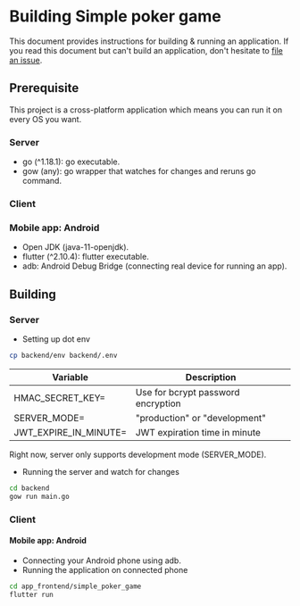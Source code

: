 # Building Simple poker game

This document provides instructions for building & running an application. If you read this document but can't build an application, don't hesitate to [file an issue](https://github.com/taiprogramer/simple-poker-game/issues).

## Prerequisite

This project is a cross-platform application which means you can run it on every OS
you want.

### Server

- go (^1.18.1): go executable.
- gow (any): go wrapper that watches for changes and reruns go command.

### Client

### Mobile app: Android

- Open JDK (java-11-openjdk).
- flutter (^2.10.4): flutter executable.
- adb: Android Debug Bridge (connecting real device for running an app).

## Building

### Server

- Setting up dot env

```sh
cp backend/env backend/.env
```

| Variable              | Description                        |
| --------------------- | ---------------------------------- |
| HMAC_SECRET_KEY=      | Use for bcrypt password encryption |
| SERVER_MODE=          | "production" or "development"      |
| JWT_EXPIRE_IN_MINUTE= | JWT expiration time in minute      |

Right now, server only supports development mode (SERVER_MODE).

- Running the server and watch for changes

```sh
cd backend
gow run main.go
```

### Client

#### Mobile app: Android

- Connecting your Android phone using adb.
- Running the application on connected phone

```sh
cd app_frontend/simple_poker_game
flutter run
```
